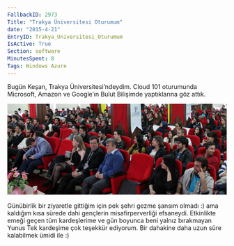 ```yaml
---
FallbackID: 2973
Title: "Trakya Üniversitesi Oturumum"
date: "2015-4-21"
EntryID: Trakya_Universitesi_Oturumum
IsActive: True
Section: software
MinutesSpent: 8
Tags: Windows Azure
---
```

Bugün Keşan, Trakya Üniversitesi’ndeydim. Cloud 101 oturumunda Microsoft, Amazon ve Google’ın Bulut Bilişimde yaptıklarına göz attık. 

![](media/Trakya_Universitesi_Oturumum/kesan.jpg)

Günübirlik bir ziyaretle gittiğim için pek şehri gezme şansım olmadı :) ama kaldığım kısa sürede dahi gençlerin misafirperverliği efsaneydi. Etkinlikte emeği geçen tüm kardeşlerime ve gün boyunca beni yalnız bırakmayan Yunus Tek kardeşime çok teşekkür ediyorum. Bir dahakine daha uzun süre kalabilmek ümidi ile :)
